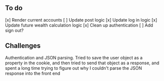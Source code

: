 ## To do

[x] Render current accounts
[ ] Update post logic
[x] Update log in logic
[x] Update future wealth calculation logic
[x] Clean up authentication 
[ ] Add sign out?

## Challenges

Authentication and JSON parsing. Tried to save the user object as a property in the cookie, and then tried to send that object as a response, and spent a long time trying to figure out why I couldn't parse the JSON response into the front end  
